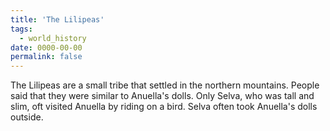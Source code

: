 ```yaml
---
title: 'The Lilipeas'
tags:
  - world_history
date: 0000-00-00
permalink: false
---
```

The Lilipeas are a small tribe that settled in the northern mountains. People said that they were similar to Anuella's dolls. Only Selva, who was tall and slim, oft visited Anuella by riding on a bird. Selva often took Anuella's dolls outside.